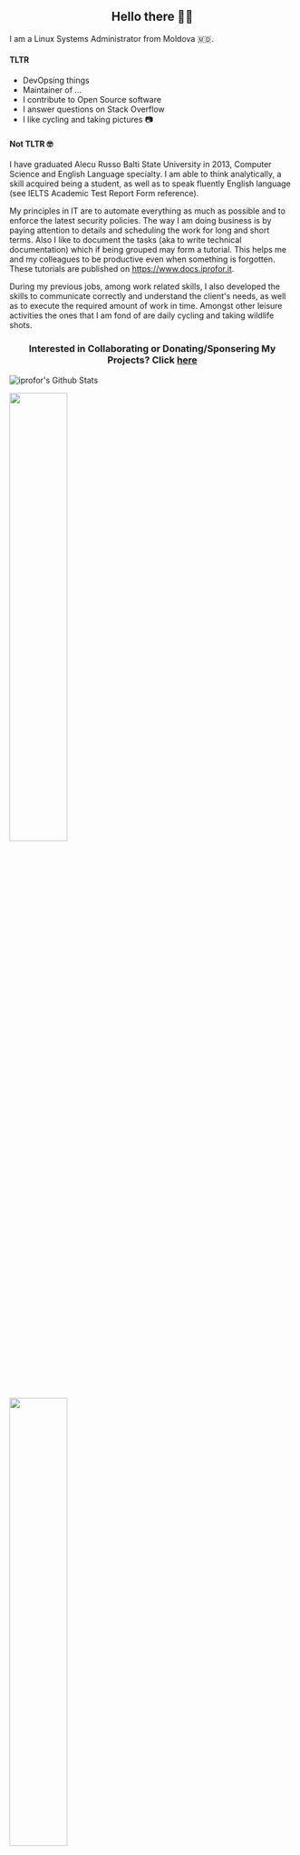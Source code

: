 <h2 align="center">Hello there 👋🤓</h2>

I am a Linux Systems Administrator from Moldova 🇲🇩.

#### TLTR
- DevOpsing things
- Maintainer of ...
- I contribute to Open Source software
- I answer questions on Stack Overflow
- I like cycling and taking pictures :camera:

#### Not TLTR 🤓
<p>I have graduated Alecu Russo Balti State University in 2013, Computer Science and English Language specialty. I am able to think analytically, a skill acquired being a student, as well as to speak fluently English language (see IELTS Academic Test Report Form reference).

My principles in IT are to automate everything as much as possible and to enforce the latest security policies. The way I am doing business is by paying attention to details and scheduling the work for long and short terms. Also I like to document the tasks (aka to write technical documentation) which if being grouped may form a tutorial. This helps me and my colleagues to be productive even when something is forgotten. These tutorials are published on https://www.docs.iprofor.it.

During my previous jobs, among work related skills, I also developed the skills to communicate correctly and understand the client's needs, as well as to execute the required amount of work in time. Amongst other leisure activities the ones that I am fond of are daily cycling and taking wildlife shots.</p>

<h3 align="center"> Interested in Collaborating or Donating/Sponsering My Projects? Click <a href="https://github.com/iprofor/master/PROJECTS.md">here</a> </h3>

![iprofor's Github Stats](https://github-readme-stats.vercel.app/api?username=iprofor&show_icons=true&count_private=true)

<a href="https://wakatime.com"><img width="45%" src="https://wakatime.com/share/@7455daf2-c0f1-431a-994d-eb4077d910ec/abb8f6f2-cc8c-4ca9-88c4-50f4f1c2fa16.png" /></a>

<a href="https://wakatime.com"><img width="45%" src="https://wakatime.com/share/@7455daf2-c0f1-431a-994d-eb4077d910ec/8f8922fd-de44-4dbd-9182-e78cf5e020bd.png" /></a>

<!-- ![Top Langs](https://github-readme-stats.vercel.app/api/top-langs/?username=iprofor&layout=compact) -->

